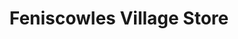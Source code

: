 ---
title: "Feniscowles Village Store"
url: /blackburn/feniscowles-village-store/
shop: convenience
---